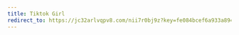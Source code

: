 ```yaml
---
title: Tiktok Girl
redirect_to: https://jc32arlvqpv8.com/nii7r0bj9z?key=fe084bcef6a933a894ede04ae5ea5377
---
```

